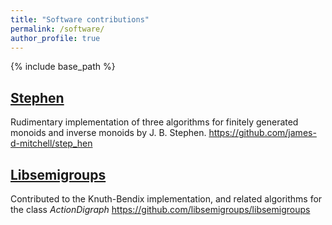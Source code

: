 ```yaml
---
title: "Software contributions"
permalink: /software/
author_profile: true
---
```

{% include base_path %}

## [Stephen](https://github.com/james-d-mitchell/step_hen)

Rudimentary implementation of three algorithms for finitely generated monoids and inverse monoids by J. B. Stephen.
<https://github.com/james-d-mitchell/step_hen>

## [Libsemigroups](https://github.com/libsemigroups/libsemigroups)

Contributed to the Knuth-Bendix implementation, and related algorithms for the class *ActionDigraph*
<https://github.com/libsemigroups/libsemigroups>
